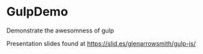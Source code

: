 GulpDemo
========

Demonstrate the awesomness of gulp

Presentation slides found at https://slid.es/glenarrowsmith/gulp-js/

